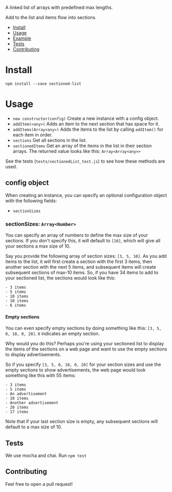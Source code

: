 A linked list of arrays with predefined max lengths.

Add to the list and items flow into sections.

- [Install](#install)
- [Usage](#usage)
- [Example](#example)
- [Tests](#tests)
- [Contributing](#contributing)

# Install

`npm install --save sectioned-list`

# Usage

- `new constructor(config)` Create a new instance with a config object.
- `addItem(<any>)` Adds an item to the next section that has space for it.
- `addItems(Array<any>)` Adds the items to the list by calling `addItem()` for each item in order.
- `sections` Get all sections in the list.
- `sectionedItems` Get an array of the items in the list in their section arrays. The returned value looks like this: `Array<Array<any>>`

See the tests (`tests/sectionedList_test.js`) to see how these methods are used.

## config object

When creating an instance, you can specify an optional configuration object with the following fields:

- `sectionSizes`

### sectionSizes: `Array<Number>`

You can specify an array of numbers to define the max size of your sections. If you don't specify this, it will default to `[10]`, which will give all your sections a max size of 10.

Say you provide the following array of section sizes: `[3, 5, 10]`. As you add items to the list, it will first create a section with the first 3 items, then another section with the next 5 items, and subsequent items will create subsequent sections of max-10 items. So, if you have 34 items to add to your sectioned list, the sections would look like this:

```
- 3 items
- 5 items
- 10 items
- 10 items
- 6 items
```

#### Empty sections

You can even specify empty sections by doing something like this: `[3, 5, 0, 10, 0, 20]`. `0` indicates an empty section.

Why would you do this? Perhaps you're using your sectioned list to display the items of the sections on a web page and want to use the empty sections to display advertisements.

So if you specify `[3, 5, 0, 10, 0, 20]` for your section sizes and use the empty sections to show advertisements, the web page would look something like this with 55 items:

```
- 3 items
- 5 items
- An advertisement
- 10 items
- Another advertisement
- 20 items
- 17 items
```

Note that if your last section size is empty, any subsequent sections will default to a max size of 10.

## Tests

We use mocha and chai. Run `npm test`

## Contributing

Feel free to open a pull request!
